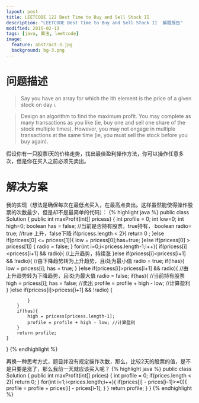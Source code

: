 ```yaml
---
layout: post
title: LEETCODE 122 Best Time to Buy and Sell Stock II
description: "LEETCODE Best Time to Buy and Sell Stock II  解题报告"
modified: 2015-02-13
tags: [java, 算法, leetcode]
image:
  feature: abstract-3.jpg
  background: bg-3.png
---
```


# 问题描述

>Say you have an array for which the ith element is the price of a given stock on day i.

>Design an algorithm to find the maximum profit. You may complete as many transactions as you like (ie, buy one and sell one share of the stock multiple times). However, you may not engage in multiple transactions at the same time (ie, you must sell the stock before you buy again).

假设你有一只股票i天的价格走势，找出最佳盈利操作方法，你可以操作任意多次，但是你在买入之前必须先卖出。

<!--more-->
# 解决方案

我的实现（想法是确保每次在最低点买入，在最高点卖出。这样虽然能使得操作股票的次数最少，但是却不是最简单的代码）：
{% highlight java %}
public class Solution {
    public int maxProfit(int[] pricess) {
        int profile = 0;
        int low=0;
        int high=0;
        boolean has = false; //当前是否持有股票，true持有，
        boolean radio= true; //true 上升，false下降
        if(pricess.length < 2){
            return 0 ;
        }else if(pricess[0] <= pricess[1]){
            low = pricess[0];has=true;
        }else if(pricess[0] > pricess[1]) {
            radio = false;
        }
        for(int i=0;i<pricess.length-1;i++){
            if(pricess[i]<pricess[i+1] && radio){ //上升趋势，持续涨
            }else if(pricess[i]<pricess[i+1] && !radio){ //由下降趋势转为上升趋势，且i处为最小值
                radio = true;
                if(!has){
                    low = pricess[i];
                    has = true;
                }
            }else if(pricess[i]>pricess[i+1] && radio){ //由上升趋势转为下降趋势，且i处为最大值
                radio = false;
                if(has){ //当前持有股票
                    high = pricess[i];
                    has = false; //卖出
                    profile = profile + high - low; //计算盈利
                }
            }else if(pricess[i]>pricess[i+1] && !radio) {

            }
        }
        if(has){
            high = pricess[pricess.length-1];
            profile = profile + high - low; //计算盈利
        }
        return profile;
    }
}
{% endhighlight %}

再换一种思考方式，题目并没有规定操作次数，那么，比较2天的股票的值，是不是只要是涨了，那么我前一天就应该买入呢？
{% highlight java %}
public class Solution {
    public int maxProfit(int[] prices) {
        int profile = 0;
        if(prices.length < 2){
            return 0;
        }
        for(int i=1;i<prices.length;i++){
            if(prices[i] - prices[i-1]>=0){
                profile = profile + prices[i] - prices[i-1];
            }
        }
        return profile;
    }
}
{% endhighlight %}